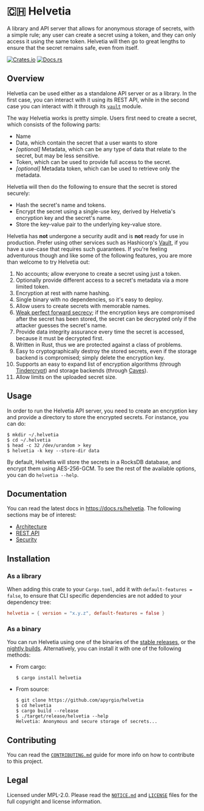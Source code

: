 # 🇨🇭 Helvetia

A library and API server that allows for anonymous storage of secrets, with a
simple rule; any user can create a secret using a token, and they can only
access it using the same token. Helvetia will then go to great lengths to ensure
that the secret remains safe, even from itself.

[![Crates.io](https://img.shields.io/crates/v/helvetia.svg)](https://crates.io/crates/helvetiaj)
[![Docs.rs](https://docs.rs/helvetia/badge.svg)](https://docs.rs/helvetia)

## Overview

Helvetia can be used either as a standalone API server or as a library. In the
first case, you can interact with it using its REST API, while in the second
case you can interact with it through its [`vault`] module.

The way Helvetia works is pretty simple. Users first need to create a secret,
which consists of the following parts:

* Name
* Data, which contain the secret that a user wants to store
* _[optional]_ Metadata, which can be any type of data that relate to the secret,
  but may be less sensitive.
* Token, which can be used to provide full access to the secret.
* _[optional]_ Metadata token, which can be used to retrieve only the metadata.

Helvetia will then do the following to ensure that the secret is stored
securely:

* Hash the secret's name and tokens.
* Encrypt the secret using a single-use key, derived by Helvetia's encryption
  key and the secret's name.
* Store the key-value pair to the underlying key-value store.

Helvetia has **not** undergone a security audit and is **not** ready for use in
production. Prefer using other services such as Hashicorp's [Vault], if you
have a use-case that requires such guarantees. If you're feeling adventurous
though and like some of the following features, you are more than welcome to try
Helvetia out:

1. No accounts; allow everyone to create a secret using just a token.
2. Optionally provide different access to a secret's metadata via a more limited
   token.
3. Encryption at rest with name hashing.
4. Single binary with no dependencies, so it's easy to deploy.
5. Allow users to create secrets with memorable names.
6. [Weak perfect forward secrecy]; if the encryption keys are compromised after
   the secret has been stored, the secret can be decrypted only if the attacker
   guesses the secret's name.
7. Provide data integrity assurance every time the secret is accessed, because
   it must be decrypted first.
8. Written in Rust, thus we are protected against a class of problems.
9. Easy to cryptographically destroy the stored secrets, even if the storage
   backend is compromised; simply delete the encryption key.
10. Supports an easy to expand list of encryption algorithms (through
   [Tindercrypt]) and storage backends (through [Caves]).
11. Allow limits on the uploaded secret size.

## Usage

In order to run the Helvetia API server, you need to create an encryption key
and provide a directory to store the encrypted secrets. For instance, you can
do:

```console
$ mkdir ~/.helvetia
$ cd ~/.helvetia
$ head -c 32 /dev/urandom > key
$ helvetia -k key --store-dir data
```

By default, Helvetia will store the secrets in a RocksDB database, and encrypt
them using AES-256-GCM. To see the rest of the available options, you can do
`helvetia --help`.

## Documentation

You can read the latest docs in https://docs.rs/helvetia. The following sections
may be of interest:

* [Architecture]
* [REST API]
* [Security]

## Installation

### As a library

When adding this crate to your `Cargo.toml`, add it with `default-features =
false`, to ensure that CLI specific dependencies are not added to your
dependency tree:

```toml
helvetia = { version = "x.y.z", default-features = false }
```

### As a binary

You can run Helvetia using one of the binaries of the [stable releases], or
the [nightly builds]. Alternatively, you can install it with one of the
following methods:

* From cargo:

  ```
  $ cargo install helvetia
  ```

* From source:

  ```
  $ git clone https://github.com/apyrgio/helvetia
  $ cd helvetia
  $ cargo build --release
  $ ./target/release/helvetia --help
  Helvetia: Anonymous and secure storage of secrets...
  ```

## Contributing

You can read the [`CONTRIBUTING.md`] guide for more info on how to contribute to
this project.

## Legal

Licensed under MPL-2.0. Please read the [`NOTICE.md`] and [`LICENSE`] files for
the full copyright and license information.

[Vault]: https://www.vaultproject.io/
[`vault`]: https://docs.rs/helvetia/latest/helvetia/vault/
[Weak perfect forward secrecy]: https://en.wikipedia.org/wiki/Forward_secrecy#Weak_perfect_forward_secrecy
[Tindercrypt]: https://github.com/apyrgio/tindercrypt
[Caves]: https://github.com/apyrgio/caves
[docs]: https://docs.rs/helvetia/latest/helvetia
[REST API]: https://docs.rs/helvetia/latest/helvetia/api/index.html
[Architecture]: https://docs.rs/helvetia/latest/helvetia/#architecture
[Security]: https://docs.rs/helvetia/latest/helvetia/vault/struct.Vault.html
[stable releases]: https://github.com/apyrgio/helvetia/releases
[nightly builds]: https://github.com/apyrgio/helvetia/actions?query=event%3Aschedule+branch%3Amaster
[`CONTRIBUTING.md`]: CONTRIBUTING.md
[`NOTICE.md`]: NOTICE.md
[`LICENSE`]: LICENSE
